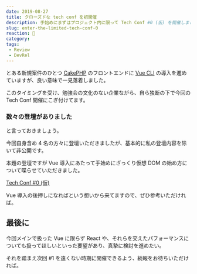 ```yaml
---
date: 2019-08-27
title: クローズドな tech conf を初開催
description: 手始めにまずはプロジェクト内に限って Tech Conf #0 (仮) を開催しました。
slug: enter-the-limited-tech-conf-0
reaction: 👫
category: 
tags: 
 - Review
 - DevRel
---
```


とある新規案件のひとつ [CakePHP](https://cakephp.org/jp) のフロントエンドに [Vue CLI](https://cli.vuejs.org/) の導入を進めていますが、良い意味で一見落着しました。

このタイミングを受け、勉強会の文化のない企業ながら、自ら独断の下で今回の Tech Conf 開催にこぎ付けてます。

### 数々の登壇がありました

と言っておきましょう。

今回自身含め 4 名の方々に登壇いただきましたが、基本的に私の登壇内容を除いて非公開です。

本題の登壇ですが Vue 導入にあたって手始めにざっくり仮想 DOM の始め方について喋らせていただきました。

<a class="link-preview" href="https://slides.com/jiyuujin/20190827#/">Tech Conf #0 (仮)</a>

Vue 導入の後押しになればという想いから来てますので、ぜひ参考いただければ。

## 最後に

今回メインで扱った Vue に限らず React や、それらを交えたパフォーマンスについても扱ってほしいといった要望があり、真摯に検討を進めたい。

それを踏まえ次回 #1 を遠くない時期に開催できるよう、続報をお待ちいただければ。
